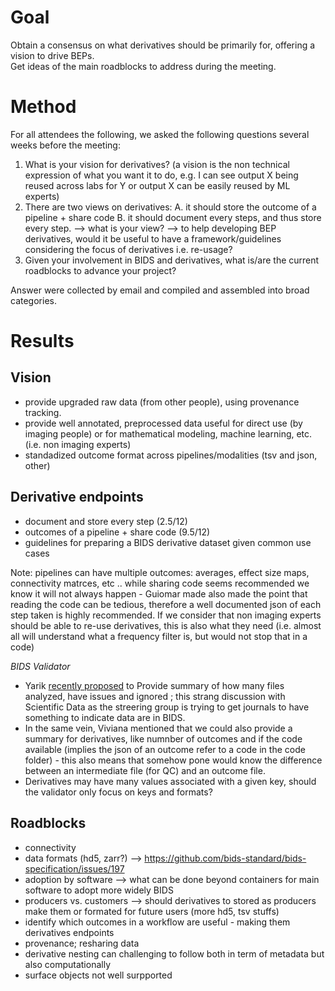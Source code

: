 # Goal

Obtain a consensus on what derivatives should be primarily for, offering a vision to drive BEPs.  
Get ideas of the main roadblocks to address during the meeting.

# Method

For all attendees the following, we asked the following questions several weeks before the meeting:  
1. What is your vision for derivatives? (a vision is the non technical expression of what you want it to do, e.g. I can see output X being reused across labs for Y or output X can be easily reused by ML experts)  
2. There are two views on derivatives: A. it should store the outcome of a pipeline + share code B. it should document every steps, and thus store every step. --> what is your view? --> to help developing BEP derivatives, would it be useful to have a framework/guidelines considering the focus of derivatives i.e. re-usage?
3. Given your involvement in BIDS and derivatives, what is/are the current roadblocks to advance your project?
  
Answer were collected by email and compiled and assembled into broad categories.

# Results

## Vision
- provide upgraded raw data (from other people), using provenance tracking.
- provide well annotated, preprocessed data useful for direct use (by imaging people) or for mathematical modeling, machine learning, etc. (i.e. non imaging experts)
- standadized outcome format across pipelines/modalities (tsv and json, other) 

## Derivative endpoints
- document and store every step (2.5/12)
- outcomes of a pipeline + share code (9.5/12)
- guidelines for preparing a BIDS derivative dataset given common use cases

Note: pipelines can have multiple outcomes: averages, effect size maps, connectivity matrces, etc ..  while sharing code seems recommended we know it will not always happen - Guiomar made also made the point that reading the code can be tedious, therefore a well documented json of each step taken is highly recommended. If we consider that non imaging experts should be able to re-use derivatives, this is also what they need (i.e. almost all will understand what a frequency filter is, but would not stop that in a code)

*BIDS Validator*
- Yarik [recently proposed](https://github.com/bids-standard/bids-validator/issues/1676#issuecomment-1563185929) to Provide summary of how many files analyzed, have issues and ignored ; this strang discussion with Scientific Data as the streering group is trying to get journals to have something to indicate data are in BIDS.  
- In the same vein, Viviana mentioned that we could also provide a summary for derivatives, like numnber of outcomes and if the code available (implies the json of an outcome refer to a code in the code folder) - this also means that somehow pone would know the difference between an intermediate file (for QC) and an outcome file.
- Derivatives may have many values associated with a given key, should the validator only focus on keys and formats? 

## Roadblocks
- connectivity
- data formats (hd5, zarr?) --> https://github.com/bids-standard/bids-specification/issues/197
- adoption by software --> what can be done beyond containers for main software to adopt more widely BIDS
- producers vs. customers --> should derivatives to stored as producers make them or formated for future users (more hd5, tsv stuffs) 
- identify which outcomes in a workflow are useful - making them derivatives endpoints
- provenance; resharing data
- derivative nesting can challenging to follow both in term of metadata but also computationally
- surface objects not well surpported


